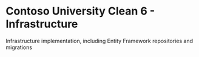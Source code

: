 # Contoso University Clean 6 - Infrastructure

Infrastructure implementation, 
including Entity Framework repositories and migrations<br/>
